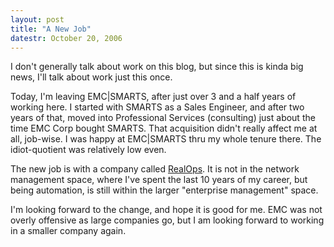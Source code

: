 ```yaml
---
layout: post
title: "A New Job"
datestr: October 20, 2006
---
```


I don't generally talk about work on this blog, but since this is kinda big news, I'll talk about work just this once.

Today, I'm leaving EMC|SMARTS, after just over 3 and a half years of working here.  I started with SMARTS as a Sales Engineer, and after two years of that, moved into Professional Services (consulting) just about the time EMC Corp bought SMARTS.  That acquisition didn't really affect me at all, job-wise.  I was happy at EMC|SMARTS thru my whole tenure there.  The idiot-quotient was relatively low even.

The new job is with a company called <a href="http://www.realops.com" title="RealOps Inc">RealOps</a>.  It is not in the network management space, where I've spent the last 10 years of my career, but being automation, is still within the larger "enterprise management" space.

I'm looking forward to the change, and hope it is good for me.  EMC was not overly offensive as large companies go, but I am looking forward to working in a smaller company again.


